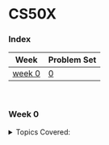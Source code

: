 # CS50X

### Index

| Week | Problem Set |
| ---- | ---- |
| [week 0](#week-0) | [0](./week_0/problem_set_0) |

<br>

### Week 0

<details>
<summary>Topics Covered:</summary>

- [x] topics adding soon...

</details>

<br>
